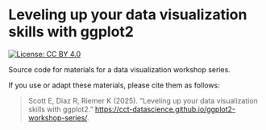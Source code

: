 # Leveling up your data visualization skills with ggplot2

<!-- badges: start -->

[![License: CC BY 4.0](https://img.shields.io/badge/License-CC_BY_4.0-lightgrey.svg)](https://creativecommons.org/licenses/by/4.0/)

<!-- badges: end -->

Source code for materials for a data visualization workshop series.

If you use or adapt these materials, please cite them as follows:

> Scott E, Diaz R, Riemer K (2025).
> “Leveling up your data visualization skills with ggplot2.” <https://cct-datascience.github.io/ggplot2-workshop-series/>.
